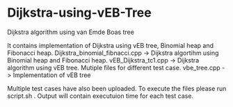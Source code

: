 # Dijkstra-using-vEB-Tree
Dijkstra algorithm using van Emde Boas tree 

It contains implementation of Dijkstra using vEB tree, Binomial heap and Fibonacci heap.
Dijkstra_binomial_fibnacci.cpp  -> Dijkstra algortihm using Binomial heap and Fibonacci heap.
vEB_Dijkstra_tc1.cpp            -> Dijkstra algorithm using vEB tree. Mutiple files for different test case.
vbe_tree.cpp                    -> Implementation of vEB tree

Multiple test cases have also been uploaded. To execute the files please run script.sh .
Output will contain executuion time for each test case.


